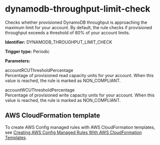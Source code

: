 # dynamodb\-throughput\-limit\-check<a name="dynamodb-throughput-limit-check"></a>

Checks whether provisioned DynamoDB throughput is approaching the maximum limit for your account\. By default, the rule checks if provisioned throughput exceeds a threshold of 80% of your account limits\.

**Identifier:** DYNAMODB\_THROUGHPUT\_LIMIT\_CHECK

**Trigger type:** Periodic

**Parameters:**

accountRCUThresholdPercentage  
 Percentage of provisioned read capacity units for your account\. When this value is reached, the rule is marked as NON\_COMPLIANT\. 

accountWCUThresholdPercentage  
 Percentage of provisioned write capacity units for your account\. When this value is reached, the rule is marked as NON\_COMPLIANT\. 

## AWS CloudFormation template<a name="w4aac13c29c17c97c13"></a>

To create AWS Config managed rules with AWS CloudFormation templates, see [Creating AWS Config Managed Rules With AWS CloudFormation Templates](aws-config-managed-rules-cloudformation-templates.md)\.